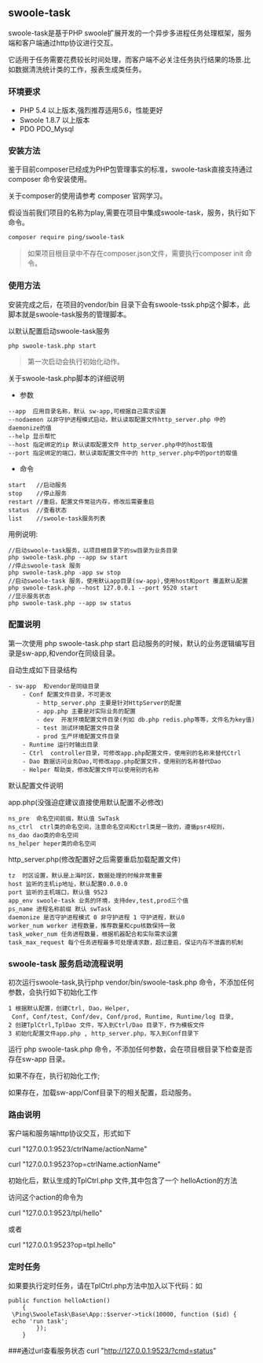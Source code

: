 swoole-task
-----------
swoole-task是基于PHP swoole扩展开发的一个异步多进程任务处理框架，服务端和客户端通过http协议进行交互。

它适用于任务需要花费较长时间处理，而客户端不必关注任务执行结果的场景.比如数据清洗统计类的工作，报表生成类任务。
    
### 环境要求

- PHP 5.4 以上版本,强烈推荐适用5.6，性能更好
- Swoole 1.8.7 以上版本
- PDO PDO_Mysql 

### 安装方法

鉴于目前composer已经成为PHP包管理事实的标准，swoole-task直接支持通过composer 命令安装使用。

关于composer的使用请参考 composer 官网学习。

假设当前我们项目的名称为play,需要在项目中集成swoole-task，服务，执行如下命令。

    
```sh
composer require ping/swoole-task
```
    
> 如果项目根目录中不存在composer.json文件，需要执行composer init 命令。

### 使用方法

安装完成之后，在项目的vendor/bin 目录下会有swoole-tssk.php这个脚本，此脚本就是swoole-task服务的管理脚本。

以默认配置启动swoole-task服务    

```sh
php swoole-task.php start 
```
> 第一次启动会执行初始化动作。

关于swoole-task.php脚本的详细说明

- 参数

```
--app  应用目录名称，默认 sw-app,可根据自己需求设置
--nodaemon 以非守护进程模式启动，默认读取配置文件http_server.php 中的 daemonize的值
--help 显示帮忙
--host 指定绑定的ip 默认读取配置文件 http_server.php中的host取值
--port 指定绑定的端口，默认读取配置文件中的 http_server.php中的port的取值
```

- 命令

```
start   //启动服务
stop    //停止服务
restart //重启，配置文件常驻内存，修改后需要重启
status  //查看状态
list    //swoole-task服务列表
```

用例说明:

```
//启动swoole-task服务，以项目根目录下的sw目录为业务目录
php swoole-task.php --app sw start 
//停止swoole-task 服务
php swoole-task.php -app sw stop
//启动swoole-task 服务，使用默认app目录(sw-app),使用host和port 覆盖默认配置
php swoole-task.php --host 127.0.0.1 --port 9520 start
//显示服务状态
php swoole-task.php --app sw status
```

### 配置说明
第一次使用 php swoole-task.php start 启动服务的时候，默认的业务逻辑编写目录是sw-app,和vendor在同级目录。

自动生成如下目录结构

```
- sw-app  和vendor是同级目录
    - Conf 配置文件目录，不可更改
        - http_server.php 主要是针对HttpServer的配置
        - app.php 主要是对实际业务的配置
        - dev  开发环境配置文件目录(列如 db.php redis.php等等，文件名为key值)
        - test 测试环境配置文件目录
        - prod 生产环境配置文件目录
    - Runtime 运行时输出目录
    - Ctrl  controller目录，可修改app.php配置文件，使用别的名称来替代Ctrl
    - Dao 数据访问业务Dao,可修改app.php配置文件，使用别的名称替代Dao
    - Helper 帮助类，修改配置文件可以使用别的名称
```

默认配置文件说明

app.php(没强迫症建议直接使用默认配置不必修改)

```
ns_pre  命名空间前缀，默认值 SwTask
ns_ctrl  ctrl类的命名空间，注意命名空间和ctrl类是一致的，遵循psr4规则，
ns_dao dao类的命名空间
ns_helper heper类的命名空间
```

http_server.php(修改配置好之后需要重启加载配置文件)

```
tz  时区设置，默认是上海时区，数据处理的时候非常重要
host 监听的主机ip地址，默认配置0.0.0.0
port 监听的主机端口，默认值 9523
app_env swoole-task 业务的环境，支持dev,test,prod三个值
ps_name 进程名称前缀 默认 swTask
daemonize 是否守护进程模式 0 非守护进程 1 守护进程，默认0
worker_num worker 进程数量，推荐数量和cpu核数保持一致
task_woker_num 任务进程数量，根据机器配合和实际需求设置
task_max_request 每个任务进程最多可处理请求数，超过重启，保证内存不泄露的机制
```

### swoole-task 服务启动流程说明

初次运行swoole-task,执行php vendor/bin/swoole-task.php 命令，不添加任何参数，会执行如下初始化工作

```
1 根据默认配置，创建Ctrl, Dao，Helper,
 Conf, Conf/test, Conf/dev, Conf/prod, Runtime, Runtime/log 目录,
2 创建TplCtrl,TplDao 文件，写入到Ctrl/Dao 目录下，作为模板文件
3 初始化配置文件app.php , http_server.php，写入到Conf目录下
```
运行 php swoole-task.php 命令，不添加任何参数，会在项目根目录下检查是否存在sw-app 目录。

如果不存在，执行初始化工作;

如果存在，加载sw-app/Conf目录下的相关配置，启动服务。

### 路由说明

客户端和服务端http协议交互，形式如下

curl "127.0.0.1:9523/ctrlName/actionName"

curl "127.0.0.1:9523?op=ctrlName.actionName"

初始化后，默认生成的TplCtrl.php 文件,其中包含了一个 helloAction的方法

访问这个action的命令为

curl "127.0.0.1:9523/tpl/hello"

或者 

curl "127.0.0.1:9523?op=tpl.hello"
### 定时任务
如果要执行定时任务，请在TplCtrl.php方法中加入以下代码：如

```
public function helloAction()
    {
 \Ping\SwooleTask\Base\App::$server->tick(10000, function ($id) {
 echo 'run task';      
        }); 
    }
```
###通过url查看服务状态
curl "http://127.0.0.1:9523/?cmd=status"
